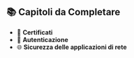 ## 📚 Capitoli da Completare
- 📜 **Certificati**
- 🔐 **Autenticazione**
- 🌐 **Sicurezza delle applicazioni di rete**
